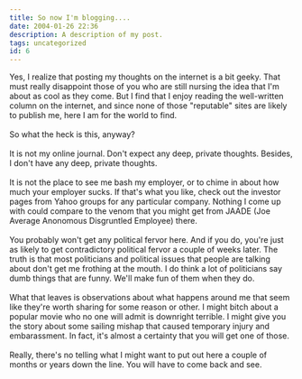```yaml
---
title: So now I'm blogging....
date: 2004-01-26 22:36
description: A description of my post.
tags: uncategorized
id: 6
---
```

Yes, I realize that posting my thoughts on the internet is a bit geeky.  That must really disappoint those of you who are still nursing the idea that I'm about as cool as they come.  But I find that I enjoy reading the well-written column on the internet, and since none of those "reputable" sites are likely to publish me, here I am for the world to find.<br />
<br />
So what the heck is this, anyway?<br />
<br />
It is not my online journal.  Don't expect any deep, private thoughts.  Besides, I don't have any deep, private thoughts.<br />
<br />
It is not the place to see me bash my employer, or to chime in about how much your employer sucks.  If that's what you like, check out the investor pages from Yahoo groups for any particular company.  Nothing I come up with could compare to the venom that you might get from JAADE (Joe Average Anonomous Disgruntled Employee) there.<br />
<br />
You probably won't get any political fervor here.  And if you do, you're just as likely to get contradictory political fervor a couple of weeks later.  The truth is that most politicians and political issues that people are talking about don't get me frothing at the mouth.  I do think a lot of politicians say dumb things that are funny.  We'll make fun of them when they do.<br />
<br />
What that leaves is observations about what happens around me that seem like they're worth sharing for some reason or other.  I might bitch about a popular movie who no one will admit is downright terrible.  I might give you the story about some sailing mishap that caused temporary injury and embarassment.  In fact, it's almost a certainty that you will get one of those.  <br />
<br />
Really, there's no telling what I might want to put out here a couple of months or years down the line.  You will have to come back and see.
